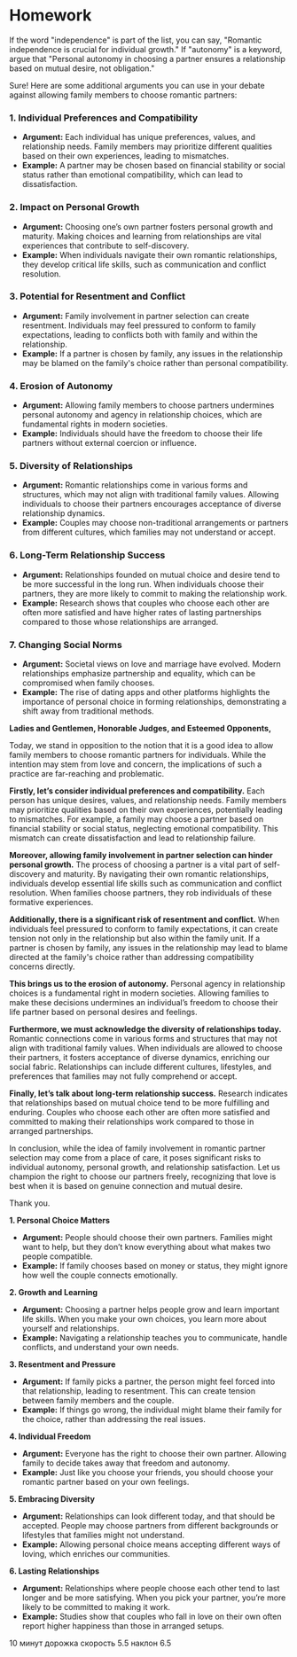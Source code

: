 
# Homework

If the word "independence" is part of the list, you can say, "Romantic independence is crucial for individual growth."
If "autonomy" is a keyword, argue that "Personal autonomy in choosing a partner ensures a relationship based on mutual desire, not obligation."

Sure! Here are some additional arguments you can use in your debate against allowing family members to choose romantic partners:

### 1. **Individual Preferences and Compatibility**
   - **Argument:** Each individual has unique preferences, values, and relationship needs. Family members may prioritize different qualities based on their own experiences, leading to mismatches.
   - **Example:** A partner may be chosen based on financial stability or social status rather than emotional compatibility, which can lead to dissatisfaction.

### 2. **Impact on Personal Growth**
   - **Argument:** Choosing one’s own partner fosters personal growth and maturity. Making choices and learning from relationships are vital experiences that contribute to self-discovery.
   - **Example:** When individuals navigate their own romantic relationships, they develop critical life skills, such as communication and conflict resolution.

### 3. **Potential for Resentment and Conflict**
   - **Argument:** Family involvement in partner selection can create resentment. Individuals may feel pressured to conform to family expectations, leading to conflicts both with family and within the relationship.
   - **Example:** If a partner is chosen by family, any issues in the relationship may be blamed on the family's choice rather than personal compatibility.

### 4. **Erosion of Autonomy**
   - **Argument:** Allowing family members to choose partners undermines personal autonomy and agency in relationship choices, which are fundamental rights in modern societies.
   - **Example:** Individuals should have the freedom to choose their life partners without external coercion or influence.

### 5. **Diversity of Relationships**
   - **Argument:** Romantic relationships come in various forms and structures, which may not align with traditional family values. Allowing individuals to choose their partners encourages acceptance of diverse relationship dynamics.
   - **Example:** Couples may choose non-traditional arrangements or partners from different cultures, which families may not understand or accept.

### 6. **Long-Term Relationship Success**
   - **Argument:** Relationships founded on mutual choice and desire tend to be more successful in the long run. When individuals choose their partners, they are more likely to commit to making the relationship work.
   - **Example:** Research shows that couples who choose each other are often more satisfied and have higher rates of lasting partnerships compared to those whose relationships are arranged.

### 7. **Changing Social Norms**
   - **Argument:** Societal views on love and marriage have evolved. Modern relationships emphasize partnership and equality, which can be compromised when family chooses.
   - **Example:** The rise of dating apps and other platforms highlights the importance of personal choice in forming relationships, demonstrating a shift away from traditional methods.

**Ladies and Gentlemen, Honorable Judges, and Esteemed Opponents,**

Today, we stand in opposition to the notion that it is a good idea to allow family members to choose romantic partners for individuals. While the intention may stem from love and concern, the implications of such a practice are far-reaching and problematic.

**Firstly, let’s consider individual preferences and compatibility.** Each person has unique desires, values, and relationship needs. Family members may prioritize qualities based on their own experiences, potentially leading to mismatches. For example, a family may choose a partner based on financial stability or social status, neglecting emotional compatibility. This mismatch can create dissatisfaction and lead to relationship failure.

**Moreover, allowing family involvement in partner selection can hinder personal growth.** The process of choosing a partner is a vital part of self-discovery and maturity. By navigating their own romantic relationships, individuals develop essential life skills such as communication and conflict resolution. When families choose partners, they rob individuals of these formative experiences.

**Additionally, there is a significant risk of resentment and conflict.** When individuals feel pressured to conform to family expectations, it can create tension not only in the relationship but also within the family unit. If a partner is chosen by family, any issues in the relationship may lead to blame directed at the family's choice rather than addressing compatibility concerns directly.

**This brings us to the erosion of autonomy.** Personal agency in relationship choices is a fundamental right in modern societies. Allowing families to make these decisions undermines an individual’s freedom to choose their life partner based on personal desires and feelings.

**Furthermore, we must acknowledge the diversity of relationships today.** Romantic connections come in various forms and structures that may not align with traditional family values. When individuals are allowed to choose their partners, it fosters acceptance of diverse dynamics, enriching our social fabric. Relationships can include different cultures, lifestyles, and preferences that families may not fully comprehend or accept.

**Finally, let’s talk about long-term relationship success.** Research indicates that relationships based on mutual choice tend to be more fulfilling and enduring. Couples who choose each other are often more satisfied and committed to making their relationships work compared to those in arranged partnerships.

In conclusion, while the idea of family involvement in romantic partner selection may come from a place of care, it poses significant risks to individual autonomy, personal growth, and relationship satisfaction. Let us champion the right to choose our partners freely, recognizing that love is best when it is based on genuine connection and mutual desire.

Thank you.

**1. Personal Choice Matters**

- **Argument:** People should choose their own partners. Families might want to help, but they don’t know everything about what makes two people compatible.
- **Example:** If family chooses based on money or status, they might ignore how well the couple connects emotionally.

**2. Growth and Learning**

- **Argument:** Choosing a partner helps people grow and learn important life skills. When you make your own choices, you learn more about yourself and relationships.
- **Example:** Navigating a relationship teaches you to communicate, handle conflicts, and understand your own needs.

**3. Resentment and Pressure**

- **Argument:** If family picks a partner, the person might feel forced into that relationship, leading to resentment. This can create tension between family members and the couple.
- **Example:** If things go wrong, the individual might blame their family for the choice, rather than addressing the real issues.

**4. Individual Freedom**

- **Argument:** Everyone has the right to choose their own partner. Allowing family to decide takes away that freedom and autonomy.
- **Example:** Just like you choose your friends, you should choose your romantic partner based on your own feelings.

**5. Embracing Diversity**

- **Argument:** Relationships can look different today, and that should be accepted. People may choose partners from different backgrounds or lifestyles that families might not understand.
- **Example:** Allowing personal choice means accepting different ways of loving, which enriches our communities.

**6. Lasting Relationships**

- **Argument:** Relationships where people choose each other tend to last longer and be more satisfying. When you pick your partner, you’re more likely to be committed to making it work.
- **Example:** Studies show that couples who fall in love on their own often report higher happiness than those in arranged setups.

10 минут дорожка скорость 5.5 наклон 6.5
